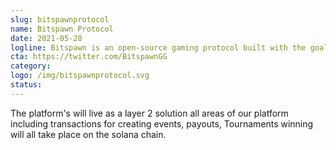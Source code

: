 ```yaml
---
slug: bitspawnprotocol
name: Bitspawn Protocol
date: 2021-05-28
logline: Bitspawn is an open-source gaming protocol built with the goal of creating a global decentralized gaming economy and enabling the 2 billion plus gamers around the world to gain access to new streams of revenue and income outside the traditional areas of streaming and content.
cta: https://twitter.com/BitspawnGG
category:
logo: /img/bitspawnprotocol.svg
status:
---
```


The platform's will live as a layer 2 solution all areas of our platform including transactions for creating events, payouts, Tournaments winning will all take place on the solana chain.
